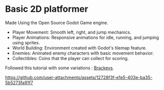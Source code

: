 # Basic 2D platformer
Made Using the Open Source Godot Game engine. 
- Player Movement: Smooth left, right, and jump mechanics.
- Player Animations: Responsive animations for idle, running, and jumping using sprites.
- World Building: Environment created with Godot's tilemap feature.
- Enemies: Animated enemy characters with basic movement behavior.
- Collectibles: Coins that the player can collect for scoring.

Followed this tutorial with some variations : [Brackeys](https://youtu.be/LOhfqjmasi0?si=3zdoKC-InkwRvyUX).

https://github.com/user-attachments/assets/12728f3f-e1e5-403e-ba35-5b5273fa91f7

